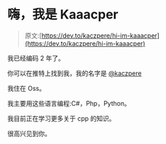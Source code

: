 # 嗨，我是 Kaaacper

> 原文:[https://dev.to/kaczpere/hi-im-kaaacper](https://dev.to/kaczpere/hi-im-kaaacper)

我已经编码 2 年了。

你可以在推特上找到我，我的名字是 [@kaczpere](https://twitter.com/kaczpere)

我住在 Oss。

我主要用这些语言编程:C#，Php，Python。

我目前正在学习更多关于 cpp 的知识。

很高兴见到你。